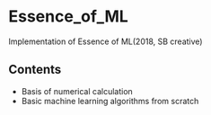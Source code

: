 # Essence_of_ML

Implementation of Essence of ML(2018, SB creative)

## Contents

* Basis of numerical calculation
* Basic machine learning algorithms from scratch

